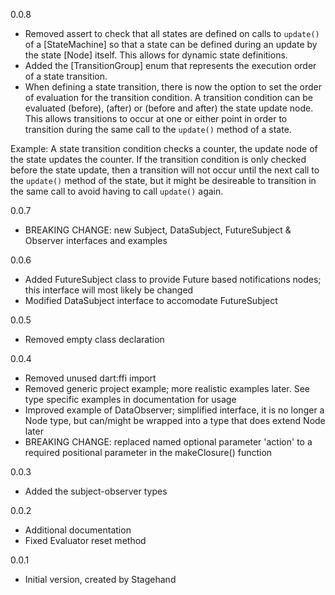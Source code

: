 0.0.8

- Removed assert to check that all states are defined on calls to `update()` of
a [StateMachine] so that a state can be defined during an update by the state
[Node] itself. This allows for dynamic state definitions.
- Added the [TransitionGroup] enum that represents the execution order of a
state transition.
- When defining a state transition, there is now the option to set the order of
evaluation for the transition condition. A transition condition can be evaluated
(before), (after) or (before and after) the state update node. This allows
transitions to occur at one or either point in order to transition during the
same call to the `update()` method of a state.

Example: A state transition condition checks a counter, the update node of the
state updates the counter. If the transition condition is only checked before
the state update, then a transition will not occur until the next call to the
`update()` method of the state, but it might be desireable to transition in the
same call to avoid having to call `update()` again.

0.0.7

- BREAKING CHANGE: new Subject, DataSubject, FutureSubject & Observer interfaces
and examples

0.0.6

- Added FutureSubject class to provide Future based notifications nodes; this
interface will most likely be changed
- Modified DataSubject interface to accomodate FutureSubject

0.0.5

- Removed empty class declaration

0.0.4

- Removed unused dart:ffi import
- Removed generic project example; more realistic examples later. See type
specific examples in documentation for usage
- Improved example of DataObserver; simplified interface, it is no longer a Node
 type, but can/might be wrapped into a type that does extend Node later
- BREAKING CHANGE: replaced named optional parameter 'action' to a
required positional parameter in the makeClosure() function

0.0.3

- Added the subject-observer types

0.0.2

- Additional documentation
- Fixed Evaluator reset method

0.0.1

- Initial version, created by Stagehand
